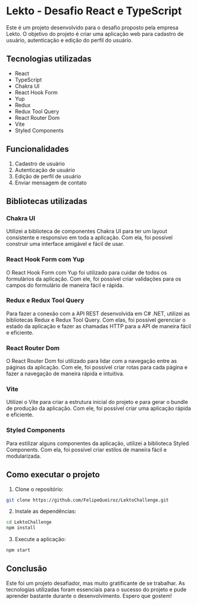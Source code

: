 # Lekto - Desafio React e TypeScript

Este é um projeto desenvolvido para o desafio proposto pela empresa Lekto. O objetivo do projeto é criar uma aplicação web para cadastro de usuário, autenticação e edição do perfil do usuário.

## Tecnologias utilizadas
- React
- TypeScript
- Chakra UI
- React Hook Form
- Yup
- Redux
- Redux Tool Query
- React Router Dom
- Vite
- Styled Components

## Funcionalidades
1. Cadastro de usuário
2. Autenticação de usuário
3. Edição de perfil de usuário
4. Enviar mensagem de contato

## Bibliotecas utilizadas

### Chakra UI
Utilizei a biblioteca de componentes Chakra UI para ter um layout consistente e responsivo em toda a aplicação. Com ela, foi possível construir uma interface amigável e fácil de usar.

### React Hook Form com Yup
O React Hook Form com Yup foi utilizado para cuidar de todos os formulários da aplicação. Com ele, foi possível criar validações para os campos do formulário de maneira fácil e rápida.

### Redux e Redux Tool Query
Para fazer a conexão com a API REST desenvolvida em C# .NET, utilizei as bibliotecas Redux e Redux Tool Query. Com elas, foi possível gerenciar o estado da aplicação e fazer as chamadas HTTP para a API de maneira fácil e eficiente.

### React Router Dom
O React Router Dom foi utilizado para lidar com a navegação entre as páginas da aplicação. Com ele, foi possível criar rotas para cada página e fazer a navegação de maneira rápida e intuitiva.

### Vite
Utilizei o Vite para criar a estrutura inicial do projeto e para gerar o bundle de produção da aplicação. Com ele, foi possível criar uma aplicação rápida e eficiente.

### Styled Components
Para estilizar alguns componentes da aplicação, utilizei a biblioteca Styled Components. Com ela, foi possível criar estilos de maneira fácil e modularizada.

## Como executar o projeto
1. Clone o repositório:
```bash
git clone https://github.com/FelipeQueiroz/LektoChallenge.git
```

2. Instale as dependências:

```bash
cd LektoChallenge
npm install
```
3. Execute a aplicação:

```bash
npm start
```

## Conclusão
Este foi um projeto desafiador, mas muito gratificante de se trabalhar. As tecnologias utilizadas foram essenciais para o sucesso do projeto e pude aprender bastante durante o desenvolvimento. Espero que gostem!
